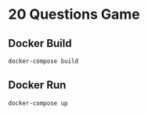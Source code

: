 # 20 Questions Game

## Docker Build
```
docker-compose build
```

## Docker Run
```
docker-compose up
```